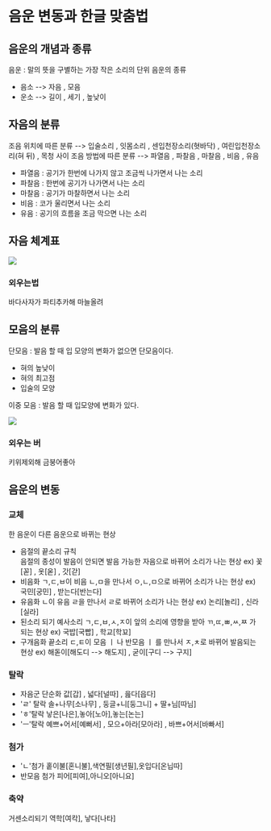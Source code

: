 # 음운 변동과 한글 맞춤법

## 음운의 개념과 종류
음운 : 말의 뜻을 구별하는 가장 작은 소리의 단위
음운의 종류
* 음소 --> 자음 , 모음
* 운소 --> 길이 , 세기 , 높낮이

## 자음의 분류
조음 위치에 따른 분류 --> 입술소리 , 잇몸소리 , 센입천장소리(혓바닥) , 여린입천장소리(혀 뒤) , 목청 사이
조음 방법에 따른 분류 --> 파열음 , 파찰음 , 마찰음 , 비음 , 유음   
* 파열음 : 공기가 한번에 나가지 않고 조금씩 나가면서 나는 소리  
* 파찰음 : 한번에 공기가 나가면서 나는 소리  
* 마찰음 : 공기가 마찰하면서 나는 소리  
* 비음 : 코가 울리면서 나는 소리
* 유음 : 공기의 흐름을 조금 막으면 나는 소리

## 자음 체계표
<img src="https://mblogthumb-phinf.pstatic.net/MjAxNzA0MjRfMzYg/MDAxNDkzMDA0MjgzMDg5.HtfXPZsKFERaJ-OpPC4HGrojF6bC5SDsy7jX6RPGrosg.R-NfrygJ-sSzWm9IigfMaWpX8tCAbn1jbGOUF2ANViwg.PNG.ulsanlincoln/%EC%9E%90%EC%9D%8C%EC%B2%B4%EA%B3%84%ED%91%9C.PNG?type=w2">

### 외우는법
바다사자가 파티추카해 마늘올려

## 모음의 분류
단모음 : 발음 할 때 입 모양의 변화가 없으면 단모음이다.  
* 혀의 높낮이
* 혀의 최고점
* 입술의 모양  

이중 모음 : 발음 할 때 입모양에 변화가 있다. 
 
<img src="https://t1.daumcdn.net/cfile/tistory/211EA34658A2E5BA38">

### 외우는 버
키위제외해 금붕어좋아

## 음운의 변동
### 교체
한 음운이 다른 음운으로 바뀌는 현상
* 음절의 끝소리 규칙  
음절의 종성이 발음이 안되면 발음 가능한 자음으로 바뀌어 소리가 나는 현상
ex) 꽃[꼳] , 옷[옫] , 갓[갇]
* 비음화
ㄱ,ㄷ,ㅂ이 비음 ㄴ,ㅁ을 만나서 ㅇ,ㄴ,ㅁ으로 바뀌어 소리가 나는 현상
ex) 국민[궁민] , 받는다[반는다]
* 유음화
ㄴ이 유음 ㄹ을 만나서 ㄹ로 바뀌어 소리가 나는 현상
ex) 논리[놀리] , 신라[실라]
* 된소리 되기
예사소리 ㄱ,ㄷ,ㅂ,ㅅ,ㅈ이 앞의 소리에 영향을 받아 ㄲ,ㄸ,ㅃ,ㅆ,ㅉ 가 되는 현상
ex) 국밥[국빱] , 학교[학꾜]
* 구개음화
끝소리 ㄷ,ㅌ이 모음 ㅣ 나 반모음 ㅣ 를 만나서 ㅈ,ㅊ로 바뀌어 발음되는 현상
ex) 해돋이[해도디 --> 해도지] , 굳이[구디 --> 구지]
### 탈락
* 자음군 단순화
값[갑] , 넓다[널따] , 읊다[읍다]
* 'ㄹ' 탈락
솔+나무[소나무] , 둥글+니[둥그니] + 딸+님[따님]
* 'ㅎ'탈락
낳은[나은],놓아[노아],놓는[논는]
* 'ㅡ'탈락
예쁘+어서[예뻐서] , 모으+아라[모아라] , 바쁘+어서[바빠서]
### 첨가
* 'ㄴ'첨가
홑이불[혼니불],색연필[생년필],옷입다[온닙따]
* 반모음 첨가
피어[피여],아니오[아니요]

### 축약
거센소리되기
역학[여칵], 낳다[나타]

